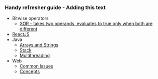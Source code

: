 ### Handy refresher guide - Adding this text

- Bitwise operators
  - [XOR - takes two operands, evaluates to true only when both are different](https://github.com/ankurjuneja/React-Java-Concepts/tree/master/src/XOR.java)
- [ReactJS](https://github.com/ankurjuneja/React-Java-Concepts/blob/master/ReactJs/Introduction.md)
- Java
  - [Arrays and Strings](https://github.com/ankurjuneja/React-Java-Concepts/blob/master/ArraysAndStrings/Tutorial.md)
  - [Stack](https://github.com/ankurjuneja/React-Java-Concepts/blob/master/DataStructures/Stack.md)
  - [Multithreading](https://github.com/ankurjuneja/React-Java-Concepts/blob/master/Java/Multithreading.md)
- Web
  - [Common Issues](https://github.com/ankurjuneja/React-Java-Concepts/blob/master/Web-Issues-And-Monitoring/Common.md)
  - [Concepts](https://github.com/ankurjuneja/React-Java-Concepts/blob/master/Web-Issues-And-Monitoring/Concepts.md)
  
